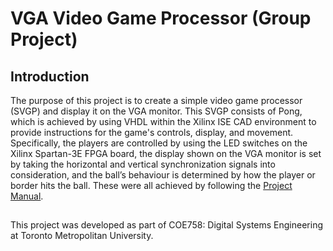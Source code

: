 # VGA Video Game Processor (Group Project)
## Introduction
The purpose of this project is to create a simple video game processor (SVGP) and display it on the VGA monitor. This SVGP consists of Pong, which is achieved by using VHDL within the Xilinx ISE CAD environment to provide instructions for the game's controls, display, and movement. Specifically, the players are controlled by using the LED switches on the Xilinx Spartan-3E FPGA board, the display shown on the VGA monitor is set by taking the horizontal and vertical synchronization signals into consideration, and the ball’s behaviour is determined by how the player or border hits the ball. These were all achieved by following the [Project Manual](https://github.com/cthanges/University-Projects/blob/main/VGA-Video-Game-Processor/Project%20Manual.pdf).

##
This project was developed as part of COE758: Digital Systems Engineering at Toronto Metropolitan University.


